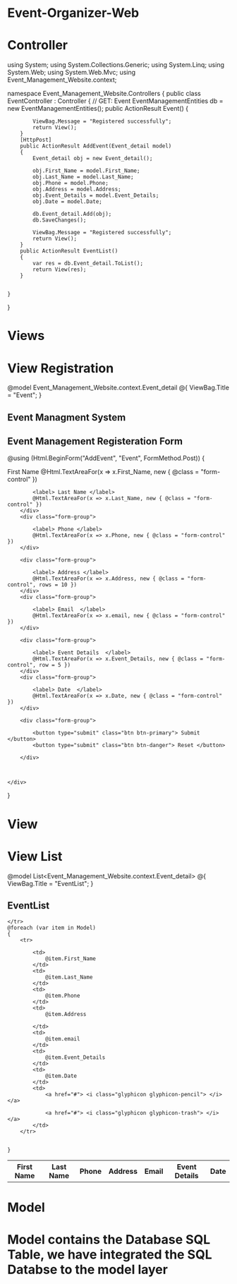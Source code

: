 # Event-Organizer-Web
# Controller
using System;
using System.Collections.Generic;
using System.Linq;
using System.Web;
using System.Web.Mvc;
using Event_Management_Website.context;

namespace Event_Management_Website.Controllers
{
    public class EventController : Controller
    {
        // GET: Event
        EventManagementEntities db = new EventManagementEntities();
        public ActionResult Event()
        {

            ViewBag.Message = "Registered successfully";
            return View();
        }
        [HttpPost]
        public ActionResult AddEvent(Event_detail model)
        {
            Event_detail obj = new Event_detail();

            obj.First_Name = model.First_Name;
            obj.Last_Name = model.Last_Name;
            obj.Phone = model.Phone;
            obj.Address = model.Address;
            obj.Event_Details = model.Event_Details;
            obj.Date = model.Date;

            db.Event_detail.Add(obj);
            db.SaveChanges();

            ViewBag.Message = "Registered successfully";
            return View();
        }
        public ActionResult EventList()
        {
            var res = db.Event_detail.ToList();
            return View(res);
        }
        

    }
}

# Views
# View Registration

@model Event_Management_Website.context.Event_detail
@{
    ViewBag.Title = "Event";
}

<h2>Event Managment System</h2>


<div class="page-header">
    <h2 style="font-weight: bold;">Event Management Registeration Form</h2>
</div>

@using (Html.BeginForm("AddEvent", "Event", FormMethod.Post))
{
    <div class="container">
        <div class="form-group">
            <label> First Name </label>
            @Html.TextAreaFor(x => x.First_Name, new { @class = "form-control" })
        </div>
        <div class="form-group">

            <label> Last Name </label>
            @Html.TextAreaFor(x => x.Last_Name, new { @class = "form-control" })
        </div>
        <div class="form-group">

            <label> Phone </label>
            @Html.TextAreaFor(x => x.Phone, new { @class = "form-control" })
        </div>

        <div class="form-group">

            <label> Address </label>
            @Html.TextAreaFor(x => x.Address, new { @class = "form-control", rows = 10 })
        </div>
        <div class="form-group">

            <label> Email  </label>
            @Html.TextAreaFor(x => x.email, new { @class = "form-control" })
        </div>

        <div class="form-group">

            <label> Event Details  </label>
            @Html.TextAreaFor(x => x.Event_Details, new { @class = "form-control", row = 5 })
        </div>
        <div class="form-group">

            <label> Date  </label>
            @Html.TextAreaFor(x => x.Date, new { @class = "form-control" })
        </div>

        <div class="form-group">

            <button type="submit" class="btn btn-primary"> Submit </button>
            <button type="submit" class="btn btn-danger"> Reset </button>

        </div> 



    </div>

}

# View
# View List

@model List<Event_Management_Website.context.Event_detail>
@{
    ViewBag.Title = "EventList";
}

<h2>EventList</h2>

<table class="table table-hover">
    <tr>
        <th>First Name </th>
        <th>Last Name</th>
        <th>Phone</th>
        <th>Address</th>
        <th>Email</th>
        <th>Event Details</th>
        <th> Date</th>

    </tr>
    @foreach (var item in Model)
    {
        <tr>

            <td>
                @item.First_Name
            </td>
            <td>
                @item.Last_Name
            </td>
            <td>
                @item.Phone
            </td>
            <td>
                @item.Address

            </td>
            <td>
                @item.email
            </td>
            <td>
                @item.Event_Details
            </td>
            <td>
                @item.Date
            </td>
            <td>
                <a href="#"> <i class="glyphicon glyphicon-pencil"> </i> </a>

                <a href="#"> <i class="glyphicon glyphicon-trash"> </i> </a>
            </td>
        </tr>
        

    }

</table>

# Model
# Model contains the Database SQL Table, we have integrated the SQL Databse to the model layer

